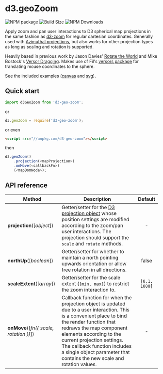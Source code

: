 d3.geoZoom
==============

[![NPM package][npm-img]][npm-url]
[![Build Size][build-size-img]][build-size-url]
[![NPM Downloads][npm-downloads-img]][npm-downloads-url]

Apply zoom and pan user interactions to D3 spherical map projections in the same fashion as [d3-zoom](https://github.com/d3/d3-zoom) for regular cartesian coordinates. Generally used with [Azimuthal projections](https://github.com/d3/d3-geo#azimuthal-projections), but also works for other projection types as long as scaling and rotation is supported.

Heavily based in previous work by Jason Davies' [Rotate the World](https://www.jasondavies.com/maps/rotate/) and Mike Bostock's [Versor Dragging](https://bl.ocks.org/mbostock/7ea1dde508cec6d2d95306f92642bc42). 
Makes use of Fil's [versors package](https://github.com/Fil/versor) for translating mouse coordinates to the sphere.

See the included examples ([canvas](https://vasturiano.github.io/d3-geo-zoom/example/canvas/) and [svg](https://vasturiano.github.io/d3-geo-zoom/example/svg/)).

## Quick start

```js
import d3GeoZoom from 'd3-geo-zoom';
```
or
```js
d3.geoZoom = require('d3-geo-zoom');
```
or even
```html
<script src="//unpkg.com/d3-geo-zoom"></script>
```
then
```js
d3.geoZoom()
    .projection(<mapProjection>)
    .onMove(<callbackFn>)
    (<mapDomNode>);
```

## API reference

| Method | Description | Default |
| ------------------ | -------------------------------------------------------------------------------------------------------------------------- |:-------------:|
| <b>projection</b>([<i>object</i>]) | Getter/setter for the [D3 projection object](https://github.com/d3/d3-geo#projections) whose position settings are modified according to the zoom/pan user interactions. The projection should support the `scale` and `rotate` methods. | - |
| <b>northUp</b>([<i>boolean</i>]) | Getter/setter for whether to maintain a north pointing upwards orientation or allow free rotation in all directions. | false |
| <b>scaleExtent</b>([<i>array</i>]) | Getter/setter for the scale extent (`[min, max]`) to restrict the zoom interaction to. | `[0.1, 1000]` |
| <b>onMove</b>([<i>fn({ scale, rotation })</i>]) | Callback function for when the projection object is updated due to a user interaction. This is a convenient place to bind the render function that redraws the map component elements according to the current projection settings. The callback function includes a single object parameter that contains the new scale and rotation values. | - |


[npm-img]: https://img.shields.io/npm/v/d3-geo-zoom
[npm-url]: https://npmjs.org/package/d3-geo-zoom
[build-size-img]: https://img.shields.io/bundlephobia/minzip/d3-geo-zoom
[build-size-url]: https://bundlephobia.com/result?p=d3-geo-zoom
[npm-downloads-img]: https://img.shields.io/npm/dt/d3-geo-zoom
[npm-downloads-url]: https://www.npmtrends.com/d3-geo-zoom
